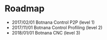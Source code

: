 # Roadmap

* 2017/02/01 Botnana Control P2P (level 1)
* 2017/11/01 Botnana Control Profiling (level 2)
* 2018/01/01 Botnana CNC (level 3)